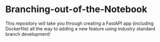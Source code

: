 # Branching-out-of-the-Notebook
This repository will take you through creating a FastAPI app (including Dockerfile) all the way to adding a new feature using industry standard branch development! 
